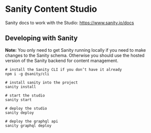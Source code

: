 # Sanity Content Studio

Sanity docs to work with the Studio: https://www.sanity.io/docs

## Developing with Sanity

**Note:** You only need to get Sanity running locally if you need to make changes to the Sanity schema. Otherwise you should use the hosted version of the Sanity backend for content management.

```
# install the Sanity CLI if you don’t have it already
npm i -g @sanity/cli

# install sanity into the project
sanity install

# start the studio
sanity start

# deploy the studio 
sanity deploy

# deploy the graphql api
sanity graphql deploy
```

